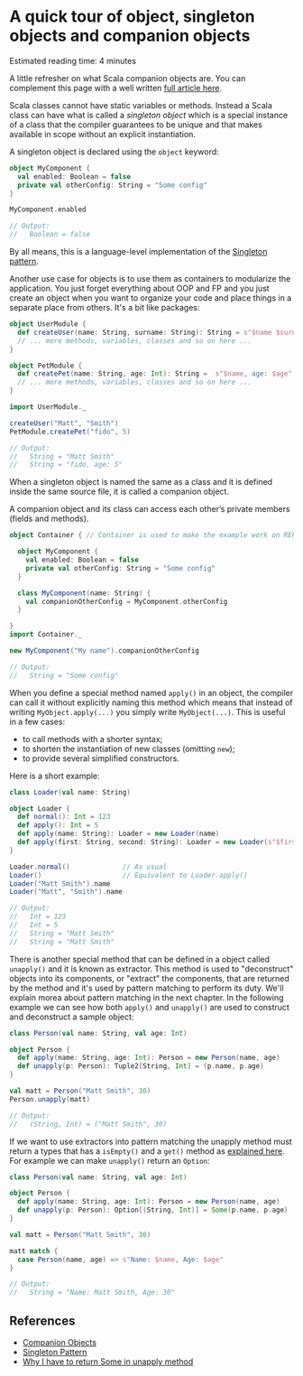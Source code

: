 # A quick tour of object, singleton objects and companion objects

Estimated reading time: 4 minutes

A little refresher on what Scala companion objects are. You can complement this page with a well
written [full article here][1].

Scala classes cannot have static variables or methods. Instead a Scala class can have what is called
a _singleton object_ which is a special instance of a class that the compiler guarantees to be
unique and that makes available in scope without an explicit instantiation.

A singleton object is declared using the `object` keyword:

```scala
object MyComponent {
  val enabled: Boolean = false
  private val otherConfig: String = "Some config"
}

MyComponent.enabled

// Output:
//   Boolean = false
```

By all means, this is a language-level implementation of the [Singleton pattern][2].

Another use case for objects is to use them as containers to modularize the application. You just
forget everything about OOP and FP and you just create an object when you want to organize your code
and place things in a separate place from others. It's a bit like packages:

```scala
object UserModule {
  def createUser(name: String, surname: String): String = s"$name $surname"
  // ... more methods, variables, classes and so on here ...
}

object PetModule {
  def createPet(name: String, age: Int): String =  s"$name, age: $age"
  // ... more methods, variables, classes and so on here ...
}

import UserModule._

createUser("Matt", "Smith")
PetModule.createPet("fido", 5)

// Output:
//   String = "Matt Smith"
//   String = "fido, age: 5"
```

When a singleton object is named the same as a class and it is defined inside the same source file,
it is called a companion object.

A companion object and its class can access each other’s private members (fields and methods).

```scala
object Container { // Container is used to make the example work on REPL

  object MyComponent {
    val enabled: Boolean = false
    private val otherConfig: String = "Some config"
  }

  class MyComponent(name: String) {
    val companionOtherConfig = MyComponent.otherConfig
  }

}
import Container._

new MyComponent("My name").companionOtherConfig

// Output:
//   String = "Some config"
```

When you define a special method named `apply()` in an object, the compiler can call it without
explicitly naming this method which means that instead of writing `MyObject.apply(...)` you simply
write `MyObject(...)`. This is useful in a few cases:

* to call methods with a shorter syntax;
* to shorten the instantiation of new classes (omitting `new`);
* to provide several simplified constructors.

Here is a short example:

```scala
class Loader(val name: String)

object Loader {
  def normal(): Int = 123
  def apply(): Int = 5
  def apply(name: String): Loader = new Loader(name)
  def apply(first: String, second: String): Loader = new Loader(s"$first $second")
}

Loader.normal()             // As usual
Loader()                    // Equivalent to Loader.apply()
Loader("Matt Smith").name
Loader("Matt", "Smith").name

// Output:
//   Int = 123
//   Int = 5
//   String = "Matt Smith"
//   String = "Matt Smith"
```

There is another special method that can be defined in a object called `unapply()` and it is known
as extractor. This method is used to "deconstruct" objects into its components, or "extract" the
components, that are returned by the method and it's used by pattern matching to perform its duty.
We'll explain morea about pattern matching in the next chapter. In the following example we can see
how both `apply()` and `unapply()` are used to construct and deconstruct a sample object:

```scala
class Person(val name: String, val age: Int)

object Person {
  def apply(name: String, age: Int): Person = new Person(name, age)
  def unapply(p: Person): Tuple2[String, Int] = (p.name, p.age)
}

val matt = Person("Matt Smith", 30)
Person.unapply(matt)

// Output:
//   (String, Int) = ("Matt Smith", 30)
```

If we want to use extractors into pattern matching the unapply method must return a types that
has a `isEmpty()` and a `get()` method as [explained here][3]. For example we can make `unapply()`
return an `Option`:

```scala
class Person(val name: String, val age: Int)

object Person {
  def apply(name: String, age: Int): Person = new Person(name, age)
  def unapply(p: Person): Option[(String, Int)] = Some(p.name, p.age)
}

val matt = Person("Matt Smith", 30)

matt match {
  case Person(name, age) => s"Name: $name, Age: $age"
}

// Output:
//   String = "Name: Matt Smith, Age: 30"
```

## References

* [Companion Objects][1]
* [Singleton Pattern][2]
* [Why I have to return Some in unapply method][3]

[1]: https://hello-scala.com/409-scala-companion-objects.html
[2]: https://refactoring.guru/design-patterns/singleton
[3]: https://stackoverflow.com/a/46897645/1215156
